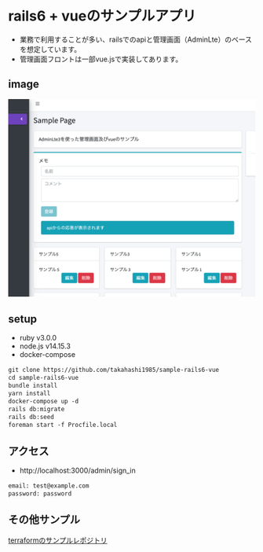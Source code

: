 # rails6 + vueのサンプルアプリ
- 業務で利用することが多い、railsでのapiと管理画面（AdminLte）のベースを想定しています。
- 管理画面フロントは一部vue.jsで実装してあります。

## image
![image](https://github.com/takahashi1985/sample-rails6-vue/blob/main/imgs/sample.png)

## setup
- ruby v3.0.0
- node.js v14.15.3
- docker-compose
```
git clone https://github.com/takahashi1985/sample-rails6-vue
cd sample-rails6-vue
bundle install
yarn install
docker-compose up -d
rails db:migrate
rails db:seed
foreman start -f Procfile.local
```

## アクセス
- http://localhost:3000/admin/sign_in
```
email: test@example.com
password: password
```

## その他サンプル
[terraformのサンプルレポジトリ](https://github.com/takahashi1985/sample-infra)
